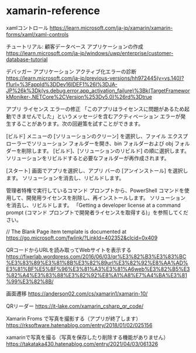 # xamarin-reference

xamlコントロール
https://learn.microsoft.com/ja-jp/xamarin/xamarin-forms/xaml/xaml-controls

チュートリアル: 顧客データベース アプリケーションの作成
https://learn.microsoft.com/ja-jp/windows/uwp/enterprise/customer-database-tutorial

デバッガー アプリケーション アクティブ化エラーの診断
https://learn.microsoft.com/ja-jp/previous-versions/hh972445(v=vs.140)?f1url=%3FappId%3DDev16IDEF1%26l%3DJA-JP%26k%3Dk(vs.debug.error.app_activation_failure)%3Bk(TargetFrameworkMoniker-.NETCore%2CVersion%253Dv5.0)%26rd%3Dtrue

アプリ ライセンス エラーの修正
「このアプリはライセンスに問題があるため起動できませんでした」というメッセージを含むアクティベーション エラーが発生することがあります。次の回避策を試すことができます。

[ビルド] メニューの [ソリューションのクリーン] を選択し、ファイル エクスプローラーでソリューション フォルダーを開き、bin フォルダーおよび obj フォルダーを削除します。 [ビルド]、[ソリューションのリビルド] の順に選択します。 ソリューションをリビルドすると必要なフォルダーが再作成されます。

[スタート] 画面でアプリを選択し、アプリ バーの [アンインストール] を選択します。 ソリューションを消去し、リビルドします。

管理者特権で実行しているコマンド プロンプトから、PowerShell コマンドを使用して、開発用ライセンスを削除し、再インストールします。 ソリューションを消去し、リビルドします。 「Getting a developer license at a command prompt (コマンド プロンプトで開発者ライセンスを取得する)」を参照してください。

// The Blank Page item template is documented at https://go.microsoft.com/fwlink/?LinkId=402352&clcid=0x409

QRコードからURLを読み取ってWebサイトを表示する
https://fixerlab.wordpress.com/2016/06/03/qr%E3%82%B3%E3%83%BC%E3%83%89%E3%81%8B%E3%82%89url%E3%82%92%E8%AA%AD%E3%81%BF%E5%8F%96%E3%81%A3%E3%81%A6web%E3%82%B5%E3%82%A4%E3%83%88%E3%82%92%E8%A1%A8%E7%A4%BA%E3%81%99%E3%82%8B/

画面遷移
https://anderson02.com/cs/xamarin1/xamarin-10/

QRリーダー
https://it-lake.com/xamarin_csharp_qr_code/

Xamarin Froms で写真を撮影する（アプリが終了します）
https://rksoftware.hatenablog.com/entry/2018/01/02/025156

xamarinで写真を撮る（写真を保存したり削除する機能がありません）
https://takataka430.hatenablog.com/entry/2021/04/03/061326
